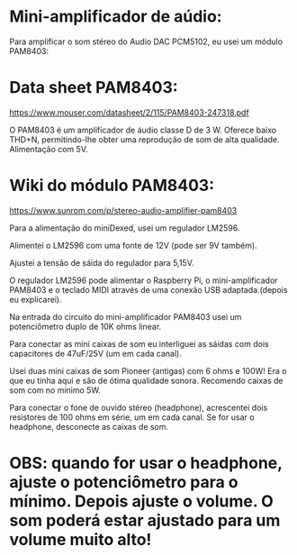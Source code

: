 # Mini-amplificador de aúdio:

Para amplificar o som stéreo do Audio DAC PCM5102, eu usei um módulo PAM8403: 

# Data sheet PAM8403:

https://www.mouser.com/datasheet/2/115/PAM8403-247318.pdf

O PAM8403 é um amplificador de áudio classe D de 3 W. Oferece baixo THD+N,
permitindo-lhe obter uma reprodução de som de alta qualidade. Alimentação com 5V. 

# Wiki do módulo PAM8403:

https://www.sunrom.com/p/stereo-audio-amplifier-pam8403

Para a alimentação do miniDexed, usei um regulador LM2596. 

Alimentei o LM2596 com uma fonte de 12V (pode ser 9V também). 

Ajustei a tensão de sáida do regulador para 5,15V. 

O regulador LM2596 pode alimentar o Raspberry Pi, o mini-amplificador PAM8403 e o teclado MIDI através de uma conexão USB adaptada.(depois eu explicarei). 

Na entrada do circuito do mini-amplificador PAM8403 usei um potenciômetro duplo de 10K ohms linear. 

Para conectar as mini caixas de som eu interliguei as sáidas com dois capacitores de 47uF/25V (um em cada canal). 

Usei duas mini caixas de som Pioneer (antigas) com 6 ohms e 100W! Era o que eu tinha aqui e são de ótima qualidade sonora. Recomendo caixas de som com no mínimo 5W. 

Para conectar o fone de ouvido stéreo (headphone), acrescentei dois resistores de 100 ohms em série, um em cada canal. Se for usar o headphone, desconecte as caixas de som. 

# OBS: quando for usar o headphone, ajuste o potenciômetro para o mínimo. Depois ajuste o volume. O som poderá estar ajustado para um volume muito alto! 
